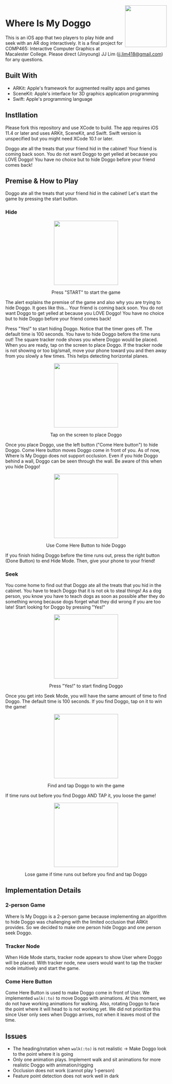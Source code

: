 <img align="right" width="130" height="130" src="https://github.com/jlim2/ar_capstone/blob/master/ARDoggo/ARDoggo/Assets.xcassets/AppIcon.appiconset/Icon-180.png">

# Where Is My Doggo     

This is an iOS app that two players to play hide and seek with an AR dog interactively. It is a final project for COMP465: Interactive Computer Graphics at Macalester College. Please direct (Jinyoung) JJ Lim (jj.lim418@gmail.com) for any questions.

## Built With
* ARKit: Apple's framework for augmented reality apps and games
* SceneKit: Apple's interface for 3D graphics application programming
* Swift: Apple's programming language

## Instllation
Please fork this repository and use XCode to build. The app requires iOS 11.4 or later and uses ARKit, SceneKit, and Swift.
Swift version is unspecified but you might need XCode 10.1 or later.

Doggo ate all the treats that your friend hid in the cabinet! Your friend is coming back soon. You do not want Doggo to get yelled at because you LOVE Doggo! You have no choice but to hide Doggo before your friend comes back!

## Premise & How to Play
Doggo ate all the treats that your friend hid in the cabinet!
Let's start the game by pressing the start button.

### Hide


<p align="center">
  <img src="https://github.com/jlim2/ar_capstone/blob/master/ARDoggo/ARDoggo/HowToPlayGifs/1_press_start.gif" width="200"/>
</p>
<p align="center">
  Press "START" to start the game
<p align="center">

The alert explains the premise of the game and also why you are trying to hide Doggo. It goes like this... Your friend is coming back soon. You do not want Doggo to get yelled at because you LOVE Doggo! You have no choice but to hide Doggo before your friend comes back!

Press "Yes!" to start hiding Doggo. Notice that the timer goes off. The default time is 100 seconds. You have to hide Doggo before the time runs out! The square tracker node shows you where Doggo would be placed. When you are ready, tap on the screen to place Doggo. If the tracker node is not showing or too big/small, move your phone toward you and then away from you slowly a few times. This helps detecting horizontal planes.

<p align="center">
  <img src="https://github.com/jlim2/ar_capstone/blob/master/ARDoggo/ARDoggo/HowToPlayGifs/2_place_doggo.gif" width="200"/>
</p>
<p align="center">
  Tap on the screen to place Doggo
<p align="center">

Once you place Doggo, use the left button ("Come Here button") to hide Doggo. Come Here button moves Doggo come in front of you. As of now, Where Is My Doggo does not support occlusion. Even if you hide Doggo behind a wall, Doggo can be seen through the wall. Be aware of this when you hide Doggo!

<p align="center">
  <img src="https://github.com/jlim2/ar_capstone/blob/master/ARDoggo/ARDoggo/HowToPlayGifs/4_hide_with_comeherebutton.gif" width="200"/>
</p>
<p align="center">
  Use Come Here Button to hide Doggo
<p align="center">

If you finish hiding Doggo before the time runs out, press the right button (Done Button) to end Hide Mode. Then, give your phone to your friend!

### Seek

You come home to find out that Doggo ate all the treats that you hid in the cabinet. You have to teach Doggo that it is not ok to steal things! As a dog person, you know you have to teach dogs as soon as possible after they do something wrong because dogs forget what they did wrong if you are too late! Start looking for Doggo by pressing "Yes!"

<p align="center">
  <img src="https://github.com/jlim2/ar_capstone/blob/master/ARDoggo/ARDoggo/HowToPlayGifs/5_ready_to_seek.gif" width="200"/>
</p>
<p align="center">
  Press "Yes!" to start finding Doggo
<p align="center">

Once you get into Seek Mode, you will have the same amount of time to find Doggo. The default time is 100 seconds. If you find Doggo, tap on it to win the game!

<p align="center">
  <img src="https://github.com/jlim2/ar_capstone/blob/master/ARDoggo/ARDoggo/HowToPlayGifs/6_found_doggo.gif" width="200"/>
</p>
<p align="center">
  Find and tap Doggo to win the game
<p align="center">
  
  
If time runs out before you find Doggo AND TAP it, you loose the game!
<p align="center">
  <img src="https://github.com/jlim2/ar_capstone/blob/master/ARDoggo/ARDoggo/HowToPlayGifs/7_didnt_find_doggo.gif" width="200"/>
</p>
<p align="center">
  Lose game if time runs out before you find and tap Doggo
<p align="center">

## Implementation Details
### 2-person Game
Where Is My Doggo is a 2-person game because implementing an algorithm to hide Doggo was challenging with the limited occlusion that ARKit provides. So we decided to make one person hide Doggo and one person seek Doggo.

### Tracker Node
When Hide Mode starts, tracker node appears to show User where Doggo will be placed. With tracker node, new users would want to tap the tracker node intuitively and start the game.

### Come Here Button
Come Here Button is used to make Doggo come in front of User. We implemented `walk(:to)` to move Doggo with animations. At this moment, we do not have working animations for walking. Also, rotating Doggo to face the point where it will head to is not working yet. We did not prioritize this since User only sees when Doggo arrives, not when it leaves most of the time.

## Issues
* The heading/rotation when `walk(:to)` is not realistic -> Make Doggo look to the point where it is going 
* Only one animation plays. Implement walk and sit animations for more realistic Doggo with animation/rigging
* Occlusion does not work (cannot play 1-person)
* Feature point detection does not work well in dark
